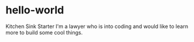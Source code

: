 # hello-world
Kitchen Sink Starter
I'm a lawyer who is into coding and would like to learn more to build some cool things.
